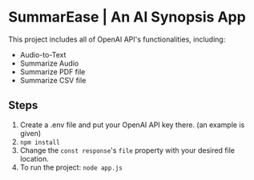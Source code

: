 # SummarEase | An AI Synopsis App
This project includes all of OpenAI API's functionalities, including:
* Audio-to-Text
* Summarize Audio
* Summarize PDF file
* Summarize CSV file
## Steps
1. Create a .env file and put your OpenAI API key there. (an example is given)
2. `npm install`
3. Change the `const response`'s `file` property with your desired file location.
4. To run the project: `node app.js`
